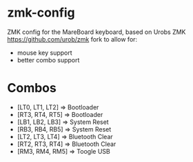 # zmk-config
ZMK config for the MareBoard keyboard, based on Urobs ZMK https://github.com/urob/zmk fork to allow for:
* mouse key support
* better combo support


# Combos
- [LT0, LT1, LT2] => Bootloader
- [RT3, RT4, RT5] => Bootloader
- [LB1, LB2, LB3] => System Reset
- [RB3, RB4, RB5] => System Reset
- [LT2, LT3, LT4] => Bluetooth Clear
- [RT2, RT3, RT4] => Bluetooth Clear
- [RM3, RM4, RM5] => Toogle USB
